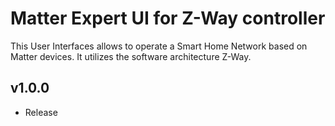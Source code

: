 Matter Expert UI for Z-Way controller
==============

This User Interfaces allows to operate a Smart Home Network based on Matter devices. It utilizes the software architecture Z-Way.

## v1.0.0
- Release
